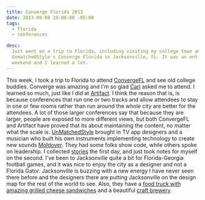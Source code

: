 ```yaml
---
title: Converge Florida 2013
date: 2013-09-08 19:00:00 -05:00
tags:
  - florida
  - conferences

desc:
  Just went on a trip to Florida, including visiting my college town and attending
  UnmatchedStyle's Converge Florida in Jacksonville, FL. It was an entirely inspiring
  weekend and I learned a lot.
---
```


This week, I took a trip to Florida to attend [ConvergeFL](http://convergefl.com) and see old college buddies. Converge was amazing and I'm so glad [Carl](http://twitter.com/carlsmith) asked me to attend. I learned so much, just like I did at [Artifact](http://artifactconf.com). I think the reason that is, is because conferences that run one or two tracks and allow attendees to stay in one or few rooms rather than run around the whole city are better for the attendees. A lot of those larger conferences say that because they are larger, people are exposed to more different views, but both ConvergeFL and Artifact have proved that its about maintaining the content, no matter what the scale is. [UnMatchedStyle](http://www.unmatchedstyle.com) brought in TV app designers and a musician who built his own instruments implementing technology to create new sounds [Moldover](http://www.moldover.com). They had some folks show code, while others spoke on leadership. I collected [stories](http://www.storify.com/samkap) the first day, and just took notes for myself on the second. I've been to Jacksonville quite a bit for Florida-Georgia football games, and it was nice to enjoy the city as a designer and not a Florida Gator. Jacksonville is buzzing with a new energy I have never seen there before and the designers there are putting Jacksonville on the design map for the rest of the world to see. Also, they have a [food truck with amazing grilled cheese sandwiches](https://twitter.com/HappyGrilledChs) and a beautiful [craft brewery](http://aardwolfbeer.com/).
